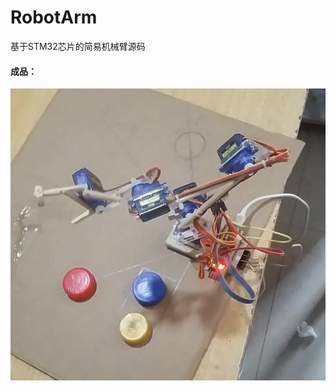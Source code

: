 # RobotArm
基于STM32芯片的简易机械臂源码
#### 成品：
![demo1](https://raw.githubusercontent.com/jiacai-wang/RobotArm/master/demo.jpg)
